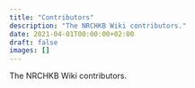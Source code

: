 ```yaml
---
title: "Contributors"
description: "The NRCHKB Wiki contributors."
date: 2021-04-01T00:00:00+02:00
draft: false
images: []
---
```


The NRCHKB Wiki contributors.
